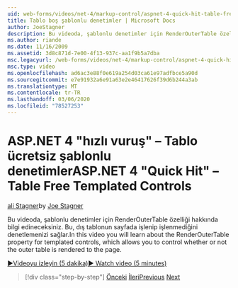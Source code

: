 ```yaml
---
uid: web-forms/videos/net-4/markup-control/aspnet-4-quick-hit-table-free-templated-controls
title: Tablo boş şablonlu denetimler | Microsoft Docs
author: JoeStagner
description: Bu videoda, şablonlu denetimler için RenderOuterTable özelliği hakkında bilgi edineceksiniz. Bu, dış tablonun işlenip işlenmediğini denetlemenizi sağlar...
ms.author: riande
ms.date: 11/16/2009
ms.assetid: 3d8c871d-7e00-4f13-937c-aa1f9b5a7dba
msc.legacyurl: /web-forms/videos/net-4/markup-control/aspnet-4-quick-hit-table-free-templated-controls
msc.type: video
ms.openlocfilehash: ad6ac3e88f0e619a254d03ca61e97adfbce5a90d
ms.sourcegitcommit: e7e91932a6e91a63e2e46417626f39d6b244a3ab
ms.translationtype: MT
ms.contentlocale: tr-TR
ms.lasthandoff: 03/06/2020
ms.locfileid: "78527253"
---
```

# <a name="aspnet-4-quick-hit--table-free-templated-controls"></a><span data-ttu-id="1ce9d-103">ASP.NET 4 "hızlı vuruş" – Tablo ücretsiz şablonlu denetimler</span><span class="sxs-lookup"><span data-stu-id="1ce9d-103">ASP.NET 4 "Quick Hit" – Table Free Templated Controls</span></span>

<span data-ttu-id="1ce9d-104">[ali Stagner](https://github.com/JoeStagner)</span><span class="sxs-lookup"><span data-stu-id="1ce9d-104">by [Joe Stagner](https://github.com/JoeStagner)</span></span>

<span data-ttu-id="1ce9d-105">Bu videoda, şablonlu denetimler için RenderOuterTable özelliği hakkında bilgi edineceksiniz. Bu, dış tablonun sayfada işlenip işlenmediğini denetlemenizi sağlar.</span><span class="sxs-lookup"><span data-stu-id="1ce9d-105">In this video you will learn about the RenderOuterTable property for templated controls, which allows you to control whether or not the outer table is rendered to the page.</span></span> 

[<span data-ttu-id="1ce9d-106">&#9654;Videoyu izleyin (5 dakika)</span><span class="sxs-lookup"><span data-stu-id="1ce9d-106">&#9654; Watch video (5 minutes)</span></span>](https://channel9.msdn.com/Blogs/ASP-NET-Site-Videos/aspnet-4-quick-hit-table-free-templated-controls)

> [!div class="step-by-step"]
> <span data-ttu-id="1ce9d-107">[Önceki](aspnet-4-quick-hit-new-rendering-option-for-check-box-lists-and-radio-button-lists.md)
> [İleri](aspnet-4-quick-hit-tableless-menu-control.md)</span><span class="sxs-lookup"><span data-stu-id="1ce9d-107">[Previous](aspnet-4-quick-hit-new-rendering-option-for-check-box-lists-and-radio-button-lists.md)
[Next](aspnet-4-quick-hit-tableless-menu-control.md)</span></span>
